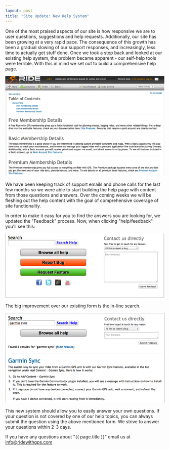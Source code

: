 ```yaml
---
layout: post
title: "Site Update: New Help System"
---
```

One of the most praised aspects of our site is how responsive we are to user questions, suggestions and help requests.  Additionally, our site has been growing at a very rapid pace.  The consequence of this growth has been a gradual slowing of our support responses, and increasingly, less time to actually get stuff done.  Once we took a step back and looked at our existing help system, the problem became apparent - our self-help tools were terrible.  With this in mind we set out to build a comprehensive help page.

<img class="postimage" src="/images/post_images/help_preview.jpg">

We have been keeping track of support emails and phone calls for the
last few months so we were able to start building the help page with
content from those questions and answers. Over the coming weeks we
will be fleshing out the help content with the goal of comprehensive coverage of site functionality.

In order to make it easy for you to find the answers you are looking for, we updated the "Feedback" process.  Now, when clicking "help/feedback" you'll see this:

<img class="postimage" src="/images/post_images/help_feedback.jpg">

The big improvement over our existing form is the in-line search.

<img class="postimage" src="/images/post_images/help_searchhelp.jpg">

This new system should allow you to easily answer your own questions.  If your question is not covered by one of our help topics, you can always submit the question using the above mentioned form.  We strive to answer your questions within 2-3 days.

If you have any questions about "{{ page.title }}" email us at <a href="mailto:info@ridewithgps.com">info@ridewithgps.com</a>

